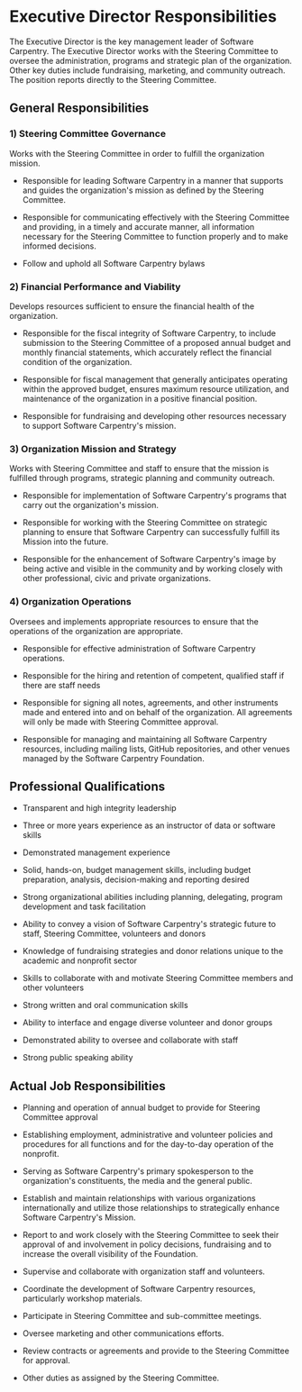 # Executive Director Responsibilities

The Executive Director is the key management leader of Software
Carpentry. The Executive Director works with the Steering Committee to
oversee the administration, programs and strategic plan of the
organization. Other key duties include fundraising, marketing, and
community outreach. The position reports directly to the Steering
Committee.
 
## General Responsibilities

### 1) Steering Committee Governance

Works with the Steering Committee in order to fulfill the organization
mission.

* Responsible for leading Software Carpentry in a manner that supports
  and guides the organization's mission as defined by the Steering
  Committee.

* Responsible for communicating effectively with the Steering
  Committee and providing, in a timely and accurate manner, all
  information necessary for the Steering Committee to function
  properly and to make informed decisions.

* Follow and uphold all Software Carpentry bylaws

### 2) Financial Performance and Viability

Develops resources sufficient to ensure the financial health of the
organization.

* Responsible for the fiscal integrity of Software Carpentry, to
  include submission to the Steering Committee of a proposed annual
  budget and monthly financial statements, which accurately reflect
  the financial condition of the organization.

* Responsible for fiscal management that generally anticipates
  operating within the approved budget, ensures maximum resource
  utilization, and maintenance of the organization in a positive
  financial position.

* Responsible for fundraising and developing other resources necessary
  to support Software Carpentry's mission.

### 3) Organization Mission and Strategy

Works with Steering Committee and staff to ensure that the mission is
fulfilled through programs, strategic planning and community outreach.

* Responsible for implementation of Software Carpentry's programs that
  carry out the organization's mission.

* Responsible for working with the Steering Committee on strategic
  planning to ensure that Software Carpentry can successfully fulfill
  its Mission into the future.

* Responsible for the enhancement of Software Carpentry's image by
  being active and visible in the community and by working closely
  with other professional, civic and private organizations.

### 4) Organization Operations

Oversees and implements appropriate resources to ensure that the
operations of the organization are appropriate.

* Responsible for effective administration of Software Carpentry
  operations.

* Responsible for the hiring and retention of competent, qualified
  staff if there are staff needs

* Responsible for signing all notes, agreements, and other instruments
  made and entered into and on behalf of the organization. All
  agreements will only be made with Steering Committee approval.

* Responsible for managing and maintaining all Software Carpentry
  resources, including mailing lists, GitHub repositories, and other
  venues managed by the Software Carpentry Foundation.

## Professional Qualifications

* Transparent and high integrity leadership

* Three or more years experience as an instructor of data or software
  skills

* Demonstrated management experience

* Solid, hands-on, budget management skills, including budget
  preparation, analysis, decision-making and reporting desired

* Strong organizational abilities including planning, delegating,
  program development and task facilitation

* Ability to convey a vision of Software Carpentry's strategic future
  to staff, Steering Committee, volunteers and donors

* Knowledge of fundraising strategies and donor relations unique to
  the academic and nonprofit sector

* Skills to collaborate with and motivate Steering Committee members
  and other volunteers

* Strong written and oral communication skills

* Ability to interface and engage diverse volunteer and donor groups

* Demonstrated ability to oversee and collaborate with staff

* Strong public speaking ability

## Actual Job Responsibilities

* Planning and operation of annual budget to provide for Steering
  Committee approval

* Establishing employment, administrative and volunteer policies and
  procedures for all functions and for the day-to-day operation of the
  nonprofit.

* Serving as Software Carpentry's primary spokesperson to the
  organization's constituents, the media and the general public.

* Establish and maintain relationships with various organizations
  internationally and utilize those relationships to strategically
  enhance Software Carpentry's Mission.

* Report to and work closely with the Steering Committee to seek their
  approval of and involvement in policy decisions, fundraising and to
  increase the overall visibility of the Foundation.

* Supervise and collaborate with organization staff and volunteers.

* Coordinate the development of Software Carpentry resources,
  particularly workshop materials.

* Participate in Steering Committee and sub-committee meetings.

* Oversee marketing and other communications efforts.

* Review contracts or agreements and provide to the Steering Committee
  for approval.

* Other duties as assigned by the Steering Committee.

